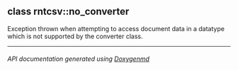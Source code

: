 ## class rntcsv::no_converter

Exception thrown when attempting to access document data in a datatype which is not supported by the converter class.  

---

###### API documentation generated using [Doxygenmd](https://github.com/d99kris/doxygenmd)

